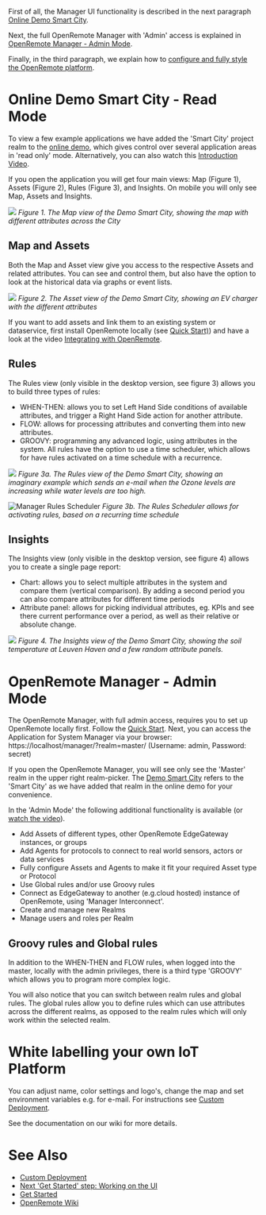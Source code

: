 First of all, the Manager UI functionality is described in the next paragraph [Online Demo Smart City](#online-demo-smart-city---read-mode). 

Next, the full OpenRemote Manager with 'Admin' access is explained in [OpenRemote Manager - Admin Mode](#openremote-manager---admin-mode).

Finally, in the third paragraph, we explain how to [configure and fully style the OpenRemote platform](#white-labelling-your-own-iot-platform).

# Online Demo Smart City - Read Mode

To view a few example applications we have added the 'Smart City' project realm to the [online demo](https://openremote.io/demo/), which gives control over several application areas in 'read only' mode. Alternatively, you can also watch this [Introduction Video](https://youtu.be/K28CQMKr-rQ).

If you open the application you will get four main views: Map (Figure 1), Assets (Figure 2), Rules (Figure 3), and Insights. On mobile you will only see Map, Assets and Insights.

![](https://github.com/openremote/Documentation/blob/master/manuscript/figures/Smart%20City%20-%20Demo%20Map.png)
_Figure 1. The Map view of the Demo Smart City, showing the map with different attributes across the City_

## Map and Assets

Both the Map and Asset view give you access to the respective Assets and related attributes. You can see and control them, but also have the option to look at the historical data via graphs or event lists.

![](https://github.com/openremote/Documentation/blob/master/manuscript/figures/Smart%20City%20-%20Demo%20Assets.png)
_Figure 2. The Asset view of the Demo Smart City, showing an EV charger with the different attributes_

If you want to add assets and link them to an existing system or dataservice, first install OpenRemote locally (see [Quick Start)](https://github.com/openremote/openremote/blob/master/README.md)) and have a look at the video [Integrating with OpenRemote](https://youtu.be/mx9amWaItn0). 

## Rules

The Rules view (only visible in the desktop version, see figure 3) allows you to build three types of rules:
* WHEN-THEN: allows you to set Left Hand Side conditions of available attributes, and trigger a Right Hand Side action for another attribute.
* FLOW: allows for processing attributes and converting them into new attributes. 
* GROOVY: programming any advanced logic, using attributes in the system.
All rules have the option to use a time scheduler, which allows for have rules activated on a time schedule with a recurrence.

![](https://github.com/openremote/Documentation/blob/master/manuscript/figures/Smart%20City%20-%20Demo%20Rules.png)
_Figure 3a. The Rules view of the Demo Smart City, showing an imaginary example which sends an e-mail when the Ozone levels are increasing while water levels are too high._

![Manager Rules Scheduler](https://github.com/openremote/Documentation/blob/master/manuscript/figures/Manager%20-%20Rules%20scheduler.png)
_Figure 3b. The Rules Scheduler allows for activating rules, based on a recurring time schedule_

## Insights

The Insights view (only visible in the desktop version, see figure 4) allows you to create a single page report:
* Chart: allows you to select multiple attributes in the system and compare them (vertical comparison). By adding a second period you can also compare attributes for different time periods
* Attribute panel: allows for picking individual attributes, eg. KPIs and see there current performance over a period, as well as their relative or absolute change. 

![](https://github.com/openremote/Documentation/blob/master/manuscript/figures/Smart%20City%20-%20Insights.png)
_Figure 4. The Insights view of the Demo Smart City, showing the soil temperature at Leuven Haven and a few random attribute panels._

# OpenRemote Manager - Admin Mode

The OpenRemote Manager, with full admin access, requires you to set up OpenRemote locally first. Follow the [Quick Start](https://github.com/openremote/openremote/blob/master/README.md). Next, you can access the Application for System Manager via your browser: https://localhost/manager/?realm=master/ (Username: admin, Password: secret)

If you open the OpenRemote Manager, you will see only see the 'Master' realm in the upper right realm-picker. The [Demo Smart City](#demo-smart-city) refers to the 'Smart City' as we have added that realm in the online demo for your convenience. 

In the 'Admin Mode' the following additional functionality is available (or [watch the video](https://youtu.be/mx9amWaItn0)).
* Add Assets of different types, other OpenRemote EdgeGateway instances, or groups
* Add Agents for protocols to connect to real world sensors, actors or data services
* Fully configure Assets and Agents to make it fit your required Asset type or Protocol
* Use Global rules and/or use Groovy rules
* Connect as EdgeGateway to another (e.g.cloud hosted) instance of OpenRemote, using 'Manager Interconnect'.
* Create and manage new Realms
* Manage users and roles per Realm

## Groovy rules and Global rules

In addition to the WHEN-THEN and FLOW rules, when logged into the master, locally with the admin privileges, there is a third type 'GROOVY' which allows you to program more complex logic.

You will also notice that you can switch between realm rules and global rules. The global rules allow you to define rules which can use attributes across the different realms, as opposed to the realm rules which will only work within the selected realm. 

# White labelling your own IoT Platform

You can adjust name, color settings and logo's, change the map and set environment variables e.g. for e-mail. For instructions see [Custom Deployment](https://github.com/openremote/openremote/wiki/User-Guide%3A-Custom-deployment).

See the documentation on our wiki for more details.

# See Also
- [Custom Deployment](https://github.com/openremote/openremote/wiki/User-Guide%3A-Custom-deployment)
- [Next 'Get Started' step: Working on the UI](Developer-Guide%3A-Working-on-the-UI)
- [Get Started](https://openremote.io/get-started-iot-platform/)
- [OpenRemote Wiki](https://github.com/openremote/openremote/wiki)